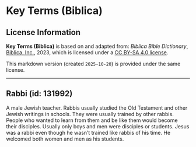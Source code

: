 # Key Terms (Biblica)

## License Information

**Key Terms (Biblica)** is based on and adapted from: _Biblica Bible Dictionary_, [Biblica, Inc.](https://www.biblica.com/), 2023, which is licensed under a [CC BY-SA 4.0 license](https://creativecommons.org/licenses/by-sa/4.0/legalcode.en).

This markdown version (created `2025-10-20`) is provided under the same license.



--------------------------------

## Rabbi (id: 131992)

A male Jewish teacher. Rabbis usually studied the Old Testament and other Jewish writings in schools. They were usually trained by other rabbis. People who wanted to learn from them and be like them would become their disciples. Usually only boys and men were disciples or students. Jesus was a rabbi even though he wasn’t trained like rabbis of his time. He welcomed both women and men as his students.



